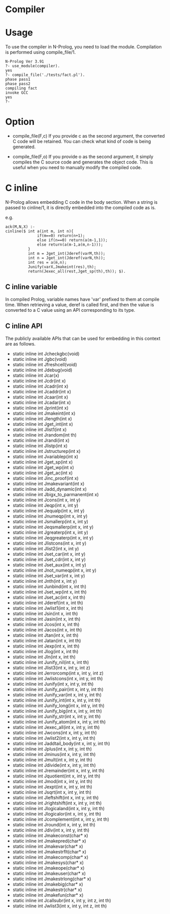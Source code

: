 # Compiler

# Usage
To use the compiler in N-Prolog, you need to load the module. Compilation is performed using compile_file/1.

```
N-Prolog Ver 3.91
?- use_module(compiler).
yes
?- compile_file('./tests/fact.pl').
phase pass1
phase pass2
compiling fact
invoke GCC
yes
?- 

```

# Option

- compile_file(F,c)
If you provide c as the second argument, the converted C code will be retained. You can check what kind of code is being generated.

- compile_file(F,o)
If you provide o as the second argument, it simply compiles the C source code and generates the object code. This is useful when you need to manually modify the compiled code.


# C inline
N-Prolog allows embedding C code in the body section. When a string is passed to cinline/1, it is directly embedded into the compiled code as is.

e.g.

```
ack(M,N,X) :-
cinline($ int a(int m, int n){
              if(m==0) return(n+1);
              else if(n==0) return(a(m-1,1));
              else return(a(m-1,a(m,n-1)));
          }
          int m = Jget_int(Jderef(varM,th));
          int n = Jget_int(Jderef(varN,th));
          int res = a(m,n);
          Junify(varX,Jmakeint(res),th);
          return(Jexec_all(rest,Jget_sp(th),th)); $).

```

## C inline variable
In compiled Prolog, variable names have 'var' prefixed to them at compile time. When retrieving a value, deref is called first, and then the value is converted to a C value using an API corresponding to its type.

## C inline API
The publicly available APIs that can be used for embedding in this context are as follows.

- static inline int Jcheckgbc(void)
- static inline int Jgbc(void)
- static inline int Jfreshcell(void)
- static inline int Jdebug(void) 
- static inline int Jcar(x)
- static inline int Jcdr(int x) 
- static inline int Jcadr(int x) 
- static inline int Jcaddr(int x) 
- static inline int Jcaar(int x) 
- static inline int Jcadar(int x) 
- static inline int Jprint(int x) 
- static inline int Jmakeint(int x) 
- static inline int Jlength(int x) 
- static inline int Jget_int(int x) 
- static inline int Jlist1(int x) 
- static inline int Jrandom(int th) 
- static inline int Jrandi(int x) 
- static inline int Jlistp(int x) 
- static inline int Jstructurep(int x) 
- static inline int Jvariablep(int x) 
- static inline int Jget_sp(int x) 
- static inline int Jget_wp(int x) 
- static inline int Jget_ac(int x) 
- static inline int Jinc_proof(int x) 
- static inline int Jmakevariant(int x) 
- static inline int Jadd_dynamic(int x) 
- static inline int Jbigx_to_parmanent(int x) 
- static inline int Jcons(int x, int y) 
- static inline int Jeqp(int x, int y) 
- static inline int Jequalp(int x, int y) 
- static inline int Jnumeqp(int x, int y) 
- static inline int Jsmallerp(int x, int y) 
- static inline int Jeqsmallerp(int x, int y) 
- static inline int Jgreaterp(int x, int y) 
- static inline int Jeqgreaterp(int x, int y) 
- static inline int Jlistcons(int x, int y) 
- static inline int Jlist2(int x, int y) 
- static inline int Jset_car(int x, int y)
- static inline int Jset_cdr(int x, int y)
- static inline int Jset_aux(int x, int y) 
- static inline int Jnot_numeqp(int x, int y) 
- static inline int Jset_var(int x, int y) 
- static inline int Jnth(int x, int y) 
- static inline int Junbind(int x, int th) 
- static inline int Jset_wp(int x, int th) 
- static inline int Jset_ac(int x, int th) 
- static inline int Jderef(int x, int th) 
- static inline int Jwlist1(int x, int th) 
- static inline int Jsin(int x, int th) 
- static inline int Jasin(int x, int th) 
- static inline int Jcos(int x, int th) 
- static inline int Jacos(int x, int th) 
- static inline int Jtan(int x, int th) 
- static inline int Jatan(int x, int th) 
- static inline int Jexp(int x, int th) 
- static inline int Jlog(int x, int th) 
- static inline int Jln(int x, int th) 
- static inline int Junify_nil(int x, int th) 
- static inline int Jlist3(int x, int y, int z) 
- static inline int Jerrorcomp(int x, int y, int z) 
- static inline int Jwlistcons(int x, int y, int th) 
- static inline int Junify(int x, int y, int th) 
- static inline int Junify_pair(int x, int y, int th) 
- static inline int Junify_var(int x, int y, int th) 
- static inline int Junify_int(int x, int y, int th) 
- static inline int Junify_long(int x, int y, int th) 
- static inline int Junify_big(int x, int y, int th) 
- static inline int Junify_str(int x, int y, int th) 
- static inline int Junify_atom(int x, int y, int th) 
- static inline int Jexec_all(int x, int y, int th) 
- static inline int Jwcons(int x, int y, int th) 
- static inline int Jwlist2(int x, int y, int th) 
- static inline int Jaddtail_body(int x, int y, int th) 
- static inline int Jplus(int x, int y, int th) 
- static inline int Jminus(int x, int y, int th) 
- static inline int Jmult(int x, int y, int th) 
- static inline int Jdivide(int x, int y, int th) 
- static inline int Jremainder(int x, int y, int th) 
- static inline int Jquotient(int x, int y, int th) 
- static inline int Jmod(int x, int y, int th) 
- static inline int Jexpt(int x, int y, int th) 
- static inline int Jsqrt(int x, int y, int th) 
- static inline int Jleftshift(int x, int y, int th) 
- static inline int Jrightshift(int x, int y, int th) 
- static inline int Jlogicaland(int x, int y, int th) 
- static inline int Jlogicalor(int x, int y, int th) 
- static inline int Jcomplement(int x, int y, int th) 
- static inline int Jround(int x, int y, int th) 
- static inline int Jdiv(int x, int y, int th) 
- static inline int Jmakeconst(char* x) 
- static inline int Jmakepred(char* x) 
- static inline int Jmakevar(char* x) 
- static inline int Jmakestrflt(char* x) 
- static inline int Jmakecomp(char* x) 
- static inline int Jmakesys(char* x) 
- static inline int Jmakeope(char* x) 
- static inline int Jmakeuser(char* x) 
- static inline int Jmakestrlong(char* x) 
- static inline int Jmakebig(char* x)
- static inline int Jmakestr(char* x) 
- static inline int Jmakefun(char* x) 
- static inline int Jcallsubr(int x, int y, int z, int th) 
- static inline int Jwlist3(int x, int y, int z, int th) 
